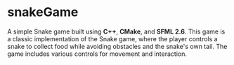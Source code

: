 # snakeGame
A simple Snake game built using **C++**, **CMake**, and **SFML 2.6**. This game is a classic implementation of the Snake game, where the player controls a snake to collect food while avoiding obstacles and the snake's own tail. The game includes various controls for movement and interaction.
